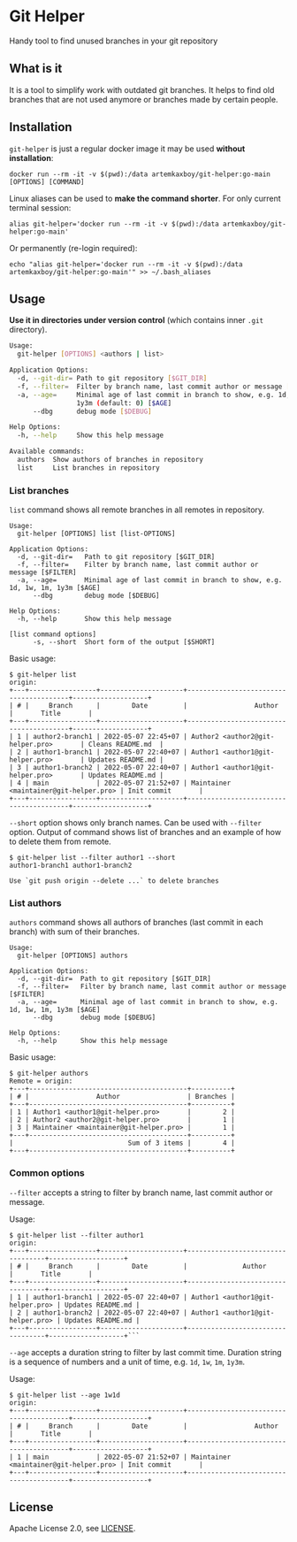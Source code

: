 # Git Helper

Handy tool to find unused branches in your git repository

## What is it

It is a tool to simplify work with outdated git branches. It helps to find old branches that are not used anymore or branches made by certain people.

## Installation

`git-helper` is just a regular docker image it may be used **without installation**: 

```shell
docker run --rm -it -v $(pwd):/data artemkaxboy/git-helper:go-main [OPTIONS] [COMMAND]
```

Linux aliases can be used to **make the command shorter**. For only current terminal session:

```shell
alias git-helper='docker run --rm -it -v $(pwd):/data artemkaxboy/git-helper:go-main'
```

Or permanently (re-login required):

```shell
echo "alias git-helper='docker run --rm -it -v $(pwd):/data artemkaxboy/git-helper:go-main'" >> ~/.bash_aliases
```

## Usage

**Use it in directories under version control** (which contains inner `.git` directory).

```bash
Usage:
  git-helper [OPTIONS] <authors | list>

Application Options:
  -d, --git-dir= Path to git repository [$GIT_DIR]
  -f, --filter=  Filter by branch name, last commit author or message [$FILTER]
  -a, --age=     Minimal age of last commit in branch to show, e.g. 1d, 1w, 1m,
                 1y3m (default: 0) [$AGE]
      --dbg      debug mode [$DEBUG]

Help Options:
  -h, --help     Show this help message

Available commands:
  authors  Show authors of branches in repository
  list     List branches in repository
```

### List branches

`list` command shows all remote branches in all remotes in repository.

```shell
Usage:
  git-helper [OPTIONS] list [list-OPTIONS]

Application Options:
  -d, --git-dir=   Path to git repository [$GIT_DIR]
  -f, --filter=    Filter by branch name, last commit author or message [$FILTER]
  -a, --age=       Minimal age of last commit in branch to show, e.g. 1d, 1w, 1m, 1y3m [$AGE]
      --dbg        debug mode [$DEBUG]

Help Options:
  -h, --help       Show this help message

[list command options]
      -s, --short  Short form of the output [$SHORT]
```

Basic usage:

```shell
$ git-helper list
origin:
+---+-----------------+---------------------+----------------------------------------+-------------------+
| # |     Branch      |        Date         |                 Author                 |       Title       |
+---+-----------------+---------------------+----------------------------------------+-------------------+
| 1 | author2-branch1 | 2022-05-07 22:45+07 | Author2 <author2@git-helper.pro>       | Cleans README.md  |
| 2 | author1-branch1 | 2022-05-07 22:40+07 | Author1 <author1@git-helper.pro>       | Updates README.md |
| 3 | author1-branch2 | 2022-05-07 22:40+07 | Author1 <author1@git-helper.pro>       | Updates README.md |
| 4 | main            | 2022-05-07 21:52+07 | Maintainer <maintainer@git-helper.pro> | Init commit       |
+---+-----------------+---------------------+----------------------------------------+-------------------+
```

`--short` option shows only branch names. Can be used with `--filter` option. Output of command shows list of branches and an example of how to delete them from remote.

```shell
$ git-helper list --filter author1 --short
author1-branch1 author1-branch2 

Use `git push origin --delete ...` to delete branches
```

### List authors

`authors` command shows all authors of branches (last commit in each branch) with sum of their branches.

```shell
Usage:
  git-helper [OPTIONS] authors

Application Options:
  -d, --git-dir=  Path to git repository [$GIT_DIR]
  -f, --filter=   Filter by branch name, last commit author or message [$FILTER]
  -a, --age=      Minimal age of last commit in branch to show, e.g. 1d, 1w, 1m, 1y3m [$AGE]
      --dbg       debug mode [$DEBUG]

Help Options:
  -h, --help      Show this help message
```

Basic usage:

```shell
$ git-helper authors
Remote = origin:
+---+----------------------------------------+----------+
| # |                 Author                 | Branches |
+---+----------------------------------------+----------+
| 1 | Author1 <author1@git-helper.pro>       |        2 |
| 2 | Author2 <author2@git-helper.pro>       |        1 |
| 3 | Maintainer <maintainer@git-helper.pro> |        1 |
+---+----------------------------------------+----------+
|                             Sum of 3 items |        4 |
+---+----------------------------------------+----------+
```

### Common options

`--filter` accepts a string to filter by branch name, last commit author or message.

Usage:

```shell
$ git-helper list --filter author1
origin:
+---+-----------------+---------------------+----------------------------------+-------------------+
| # |     Branch      |        Date         |              Author              |       Title       |
+---+-----------------+---------------------+----------------------------------+-------------------+
| 1 | author1-branch1 | 2022-05-07 22:40+07 | Author1 <author1@git-helper.pro> | Updates README.md |
| 2 | author1-branch2 | 2022-05-07 22:40+07 | Author1 <author1@git-helper.pro> | Updates README.md |
+---+-----------------+---------------------+----------------------------------+-------------------+```
```

`--age` accepts a duration string to filter by last commit time. Duration string is a sequence of numbers and a unit of time, e.g. `1d`, `1w`, `1m`, `1y3m`.

Usage:

```shell
$ git-helper list --age 1w1d
origin:
+---+-----------------+---------------------+----------------------------------------+-------------------+
| # |     Branch      |        Date         |                 Author                 |       Title       |
+---+-----------------+---------------------+----------------------------------------+-------------------+
| 1 | main            | 2022-05-07 21:52+07 | Maintainer <maintainer@git-helper.pro> | Init commit       |
+---+-----------------+---------------------+----------------------------------------+-------------------+
```

## License

Apache License 2.0, see [LICENSE](https://github.com/artemkaxboy/git-helper/blob/main/LICENSE).
